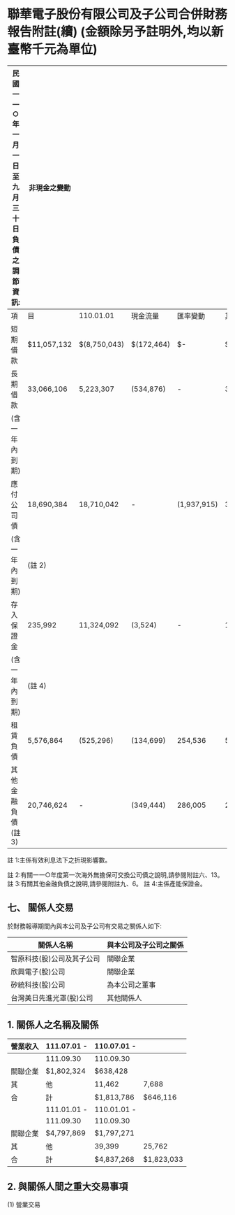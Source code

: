 # 聯華電子股份有限公司及子公司合併財務報告附註(續) (金額除另予註明外,均以新臺幣千元為單位)

| 民國一一○年一月一日至九月三十日負債之調節資訊:   | 非現金之變動   |              |            |             |            |           |
|---------------------------------------------------|----------------|--------------|------------|-------------|------------|-----------|
| 項                                                | 目             | 110.01.01    | 現金流量   | 匯率變動    | 其他(註 1) | 110.09.30 |
| 短期借款                                          | $11,057,132    | $(8,750,043) | $(172,464) | $-          | $2,134,625 |           |
| 長期借款                                          | 33,066,106     | 5,223,307    | (534,876)  | -           | 37,754,537 |           |
| (含一年內到期)                                    |                |              |            |             |            |           |
| 應付公司債                                        | 18,690,384     | 18,710,042   | -          | (1,937,915) | 35,462,511 |           |
| (含一年內到期)                                    | (註 2)         |              |            |             |            |           |
| 存入保證金                                        | 235,992        | 11,324,092   | (3,524)    | -           | 11,556,560 |           |
| (含一年內到期)                                    | (註 4)         |              |            |             |            |           |
| 租賃負債                                          | 5,576,864      | (525,296)    | (134,699)  | 254,536     | 5,171,405  |           |
| 其他金融負債(註 3)                                | 20,746,624     | -            | (349,444)  | 286,005     | 20,683,185 |           |

註 1:主係有效利息法下之折現影響數。

註 2:有關一一○年度第一次海外無擔保可交換公司債之說明,請參閱附註六、13。 註 3:有關其他金融負債之說明,請參閱附註九、6。 註 4:主係產能保證金。

## 七、 關係人交易

於財務報導期間內與本公司及子公司有交易之關係人如下:

| 關係人名稱                 | 與本公司及子公司之關係   |
|----------------------------|--------------------------|
| 智原科技(股)公司及其子公司 | 關聯企業                 |
| 欣興電子(股)公司           | 關聯企業                 |
| 矽統科技(股)公司           | 為本公司之董事           |
| 台灣美日先進光罩(股)公司   | 其他關係人               |

## 1. 關係人之名稱及關係

| 營業收入   | 111.07.01 -   | 110.07.01 -   |            |
|------------|---------------|---------------|------------|
|            | 111.09.30     | 110.09.30     |            |
| 關聯企業   | $1,802,324    | $638,428      |            |
| 其         | 他            | 11,462        | 7,688      |
| 合         | 計            | $1,813,786    | $646,116   |
|            | 111.01.01 -   | 110.01.01 -   |            |
|            | 111.09.30     | 110.09.30     |            |
| 關聯企業   | $4,797,869    | $1,797,271    |            |
| 其         | 他            | 39,399        | 25,762     |
| 合         | 計            | $4,837,268    | $1,823,033 |

## 2. 與關係人間之重大交易事項

(1) 營業交易